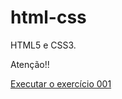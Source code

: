 # html-css
 HTML5 e CSS3.
 
 <p>Atenção!!</p>
 <a href="https://jefersonsa.github.io/html-css/exercicio/ex001/"> Executar o exercício 001 </a>
